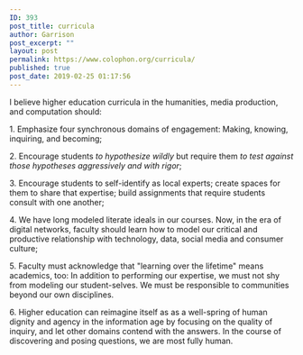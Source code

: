 ```yaml
---
ID: 393
post_title: curricula
author: Garrison
post_excerpt: ""
layout: post
permalink: https://www.colophon.org/curricula/
published: true
post_date: 2019-02-25 01:17:56
---
```

<!-- wp:paragraph -->
<p>I believe higher education curricula in the humanities, media production, and computation should:</p>
<!-- /wp:paragraph -->

<!-- wp:paragraph -->
<p>1. Emphasize four synchronous domains of engagement: Making, knowing, inquiring, and becoming;</p>
<!-- /wp:paragraph -->

<!-- wp:paragraph -->
<p>2. Encourage students <em>to hypothesize wildly</em> but require them <em>to test against those hypotheses aggressively and with rigor</em>;</p>
<!-- /wp:paragraph -->

<!-- wp:paragraph -->
<p>3. Encourage students to self-identify as local experts; create spaces for them to share that expertise; build assignments that require students consult with one another;</p>
<!-- /wp:paragraph -->

<!-- wp:paragraph -->
<p>4. We have long modeled literate ideals in our courses. Now, in the era of digital networks, faculty should learn how to model our critical and productive relationship with technology, data, social media and consumer culture;</p>
<!-- /wp:paragraph -->

<!-- wp:paragraph -->
<p>5. Faculty must acknowledge that "learning over the lifetime" means academics, too: In addition to performing our expertise, we must not shy from modeling our student-selves. We must be responsible to communities beyond our own disciplines.</p>
<!-- /wp:paragraph -->

<!-- wp:paragraph -->
<p>6. Higher education can reimagine itself as as a well-spring of human dignity and agency in the information age by focusing on the quality of inquiry, and let other domains contend with the answers. In the course of discovering and posing questions, we are most fully human.</p>
<!-- /wp:paragraph -->